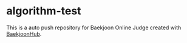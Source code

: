 # algorithm-test
This is a auto push repository for Baekjoon Online Judge created with [BaekjoonHub](https://github.com/BaekjoonHub/BaekjoonHub).
